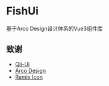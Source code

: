 # FishUi

基于Arco Design设计体系的Vue3组件库

## 致谢
- [Qii-Ui](https://github.com/Qiqi29/qii-ui)
- [Arco Design](http://arco.design/)
- [Remix Icon](https://remixicon.com/)

